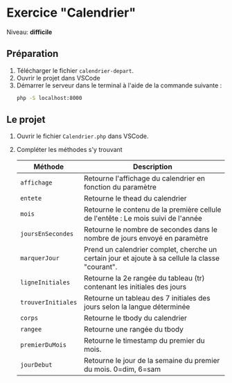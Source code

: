 Exercice "Calendrier"
=====================
Niveau: **difficile**

Préparation
-----------
1. Télécharger le fichier `calendrier-depart`.
1. Ouvrir le projet dans VSCode
1. Démarrer le serveur dans le terminal à l'aide de la commande suivante :
    ```cmd
    php -S localhost:8000
    ```

Le projet
---------
1. Ouvrir le fichier `Calendrier.php` dans VSCode.
1. Compléter les méthodes s'y trouvant

    | Méthode           | Description
    |-------------------|---------------------------------------------------------------|
    | `affichage`       | Retourne l'affichage du calendrier en fonction du paramètre
	| `entete`          | Retourne le thead du calendrier 
	| `mois`            | Retourne le contenu de la première cellule de l'entête : Le mois suivi de l'année
	| `joursEnSecondes` | Retourne le nombre de secondes dans le nombre de jours envoyé en paramètre
	| `marquerJour`     | Prend un calendrier complet, cherche un certain jour et ajoute à sa cellule la classe "courant".
	| `ligneInitiales`  | Retourne la 2e rangée du tableau (tr) contenant les initiales des jours
	| `trouverInitiales`| Retourne un tableau des 7 initiales des jours selon la langue déterminée 
	| `corps`           | Retourne le tbody du calendrier
	| `rangee`          | Retourne une rangée du tbody
	| `premierDuMois`   | Retourne le timestamp du premier du mois.
	| `jourDebut`       | Retourne le jour de la semaine du premier du mois. 0=dim, 6=sam
